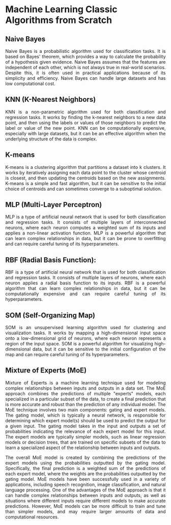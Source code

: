 # **Machine Learning Classic Algorithms from Scratch**

## Naive Bayes
<p align="justify">Naive Bayes is a probabilistic algorithm used for classification tasks. It is based on Bayes' theorem, which provides a way to calculate the probability of a hypothesis given evidence. Naive Bayes assumes that the features are independent of each other, which is not always true in real-world scenarios. Despite this, it is often used in practical applications because of its simplicity and efficiency. Naive Bayes can handle large datasets and has low computational cost.
</p>

## KNN (K-Nearest Neighbors)
<p align="justify">KNN is a non-parametric algorithm used for both classification and regression tasks. It works by finding the k-nearest neighbors 
to a new data point, and then using the labels or values of those neighbors to predict the label or value of the new point. KNN can be computationally expensive, especially with large datasets, but it can be an effective algorithm when the underlying structure of the data is complex.</p>

## K-means
<p align="justify">K-means is a clustering algorithm that partitions a dataset into k clusters. It works by iteratively assigning each data point to the cluster whose centroid is closest, and then updating the centroids based on the new assignments. K-means is a simple and fast algorithm, but it can be sensitive to the initial choice of centroids and can sometimes converge to a suboptimal solution.
</p>

## MLP (Multi-Layer Perceptron)
<p align="justify">MLP is a type of artificial neural network that is used for both classification and regression tasks. It consists of multiple layers of interconnected neurons, where each neuron computes a weighted sum of its inputs and applies a non-linear activation function. MLP is a powerful algorithm that can learn complex relationships in data, but it can be prone to overfitting and can require careful tuning of its hyperparameters.
</p>

## RBF (Radial Basis Function):
<p align="justify">RBF is a type of artificial neural network that is used for both classification and regression tasks. It consists of multiple layers of neurons, where each neuron applies a radial basis function to its inputs. RBF is a powerful algorithm that can learn complex relationships in data, but it can be computationally expensive and can require careful tuning of its hyperparameters.
</p>

## SOM (Self-Organizing Map)
<p align="justify">SOM is an unsupervised learning algorithm used for clustering and visualization tasks. It works by mapping a high-dimensional input space onto a low-dimensional grid of neurons, where each neuron represents a region of the input space. SOM is a powerful algorithm for visualizing high-dimensional data, but it can be sensitive to the initial configuration of the map and can require careful tuning of its hyperparameters.</p>

## Mixture of Experts (MoE)
<p align="justify">Mixture of Experts is a machine learning technique used for modeling complex relationships between inputs and outputs in a data set. The MoE approach combines the predictions of multiple "experts" models, each specialized in a particular subset of the data, to create a final prediction that is more accurate and robust than the prediction of any individual model. The MoE technique involves two main components: gating and expert models. The gating model, which is typically a neural network, is responsible for determining which expert model(s) should be used to predict the output for a given input. The gating model takes in the input and outputs a set of probabilities indicating the relevance of each expert model for this input. The expert models are typically simpler models, such as linear regression models or decision trees, that are trained on specific subsets of the data to learn a specialized aspect of the relationship between inputs and outputs.</p>
<p align="justify">The overall MoE model is created by combining the predictions of the expert models using the probabilities outputted by the gating model. Specifically, the final prediction is a weighted sum of the predictions of each expert model, where the weights are the probabilities outputted by the gating model. MoE models have been successfully used in a variety of applications, including speech recognition, image classification, and natural language processing. One of the advantages of the MoE approach is that it can handle complex relationships between inputs and outputs, as well as situations where different inputs require different models to make accurate predictions. However, MoE models can be more difficult to train and tune than simpler models, and may require larger amounts of data and computational resources.</p>
